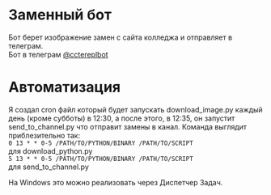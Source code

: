 # Заменный бот
Бот берет изображение замен с сайта колледжа и отправляет в телеграм. <br />
Бот в телеграм [@cctereplbot](https://t.me/cctereplbot)

# Автоматизация
Я создал cron файл который будет запускать download_image.py каждый день (кроме субботы) в 12:30, а после этого, в 12:35, он запустит send_to_channel.py что отправит замены в канал. Команда выглядит приблезительно так: <br />
`0 13 * * 0-5 /PATH/TO/PYTHON/BINARY /PATH/TO/SCRIPT` <br />
для download_python.py <br />
`5 13 * * 0-5 /PATH/TO/PYTHON/BINARY /PATH/TO/SCRIPT` <br />
для send_to_channel.py <br />

На Windows это можно реализовать через Диспетчер Задач.
